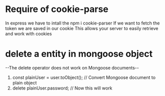 # Require of cookie-parse

In express we have to intall the npm i cookie-parser
If we want to fetch the token we are saved in our cookie
This allows your server to easily retrieve and work with cookies

# delete a entity in mongoose object

--The delete operator does not work on Mongoose documents--

1. const plainUser = user.toObject(); // Convert Mongoose document to plain object
2. delete plainUser.password; // Now this will work
